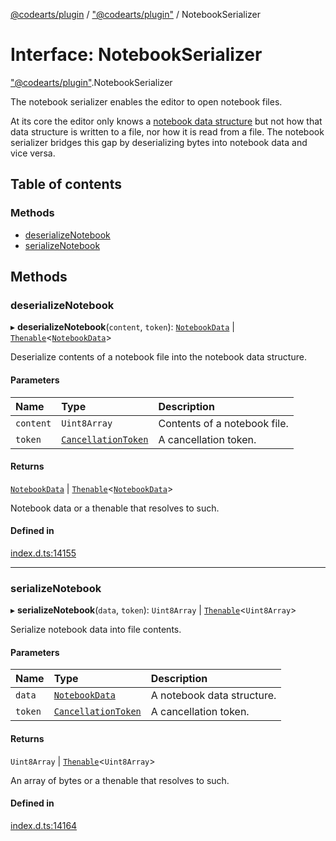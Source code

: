 [@codearts/plugin](../README.md) / ["@codearts/plugin"](../modules/_codearts_plugin_.md) / NotebookSerializer

# Interface: NotebookSerializer

["@codearts/plugin"](../modules/_codearts_plugin_.md).NotebookSerializer

The notebook serializer enables the editor to open notebook files.

At its core the editor only knows a [notebook data structure](../classes/codearts_plugin_.NotebookData.md) but not
how that data structure is written to a file, nor how it is read from a file. The
notebook serializer bridges this gap by deserializing bytes into notebook data and
vice versa.

## Table of contents

### Methods

- [deserializeNotebook](codearts_plugin_.NotebookSerializer.md#deserializenotebook)
- [serializeNotebook](codearts_plugin_.NotebookSerializer.md#serializenotebook)

## Methods

### deserializeNotebook

▸ **deserializeNotebook**(`content`, `token`): [`NotebookData`](../classes/codearts_plugin_.NotebookData.md) \| [`Thenable`](Thenable.md)<[`NotebookData`](../classes/codearts_plugin_.NotebookData.md)\>

Deserialize contents of a notebook file into the notebook data structure.

#### Parameters

| Name | Type | Description |
| :------ | :------ | :------ |
| `content` | `Uint8Array` | Contents of a notebook file. |
| `token` | [`CancellationToken`](codearts_plugin_.CancellationToken.md) | A cancellation token. |

#### Returns

[`NotebookData`](../classes/codearts_plugin_.NotebookData.md) \| [`Thenable`](Thenable.md)<[`NotebookData`](../classes/codearts_plugin_.NotebookData.md)\>

Notebook data or a thenable that resolves to such.

#### Defined in

[index.d.ts:14155](https://github.com/huaweicloud/cloudide-plugin-api/blob/03b481c/index.d.ts#L14155)

___

### serializeNotebook

▸ **serializeNotebook**(`data`, `token`): `Uint8Array` \| [`Thenable`](Thenable.md)<`Uint8Array`\>

Serialize notebook data into file contents.

#### Parameters

| Name | Type | Description |
| :------ | :------ | :------ |
| `data` | [`NotebookData`](../classes/codearts_plugin_.NotebookData.md) | A notebook data structure. |
| `token` | [`CancellationToken`](codearts_plugin_.CancellationToken.md) | A cancellation token. |

#### Returns

`Uint8Array` \| [`Thenable`](Thenable.md)<`Uint8Array`\>

An array of bytes or a thenable that resolves to such.

#### Defined in

[index.d.ts:14164](https://github.com/huaweicloud/cloudide-plugin-api/blob/03b481c/index.d.ts#L14164)

